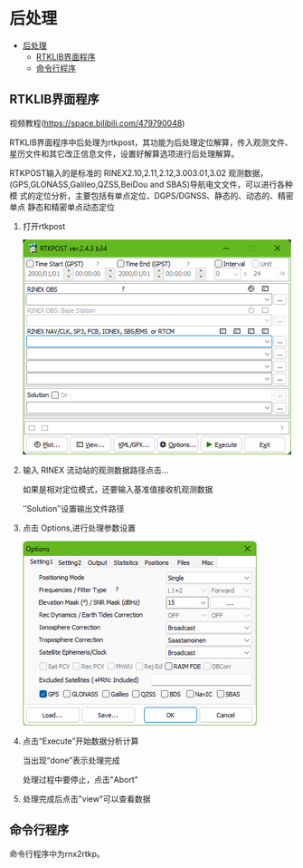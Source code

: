# 后处理

- [后处理](#后处理)
  - [RTKLIB界面程序](#rtklib界面程序)
  - [命令行程序](#命令行程序)

## RTKLIB界面程序

视频教程(https://space.bilibili.com/479790048)

RTKLIB界面程序中后处理为rtkpost，其功能为后处理定位解算，传入观测文件、星历文件和其它改正信息文件，设置好解算选项进行后处理解算。

RTKPOST输入的是标准的 RINEX2.10,2.11,2.12,3.003.01,3.02 观测数据，
(GPS,GLONASS,Galileo,QZSS,BeiDou and  SBAS)导航电文文件，可以进行各种模
式的定位分析，主要包括有单点定位、DGPS/DGNSS、静态的、动态的、精密单点
静态和精密单点动态定位

1. 打开rtkpost

    ![alt text](image.png)

2. 输入 RINEX 流动站的观测数据路径点击...

   如果是相对定位模式，还要输入基准值接收机观测数据

   ʺSolutionʺ设置输出文件路径

3. 点击 Options,进行处理参数设置

   ![alt text](image-1.png)

4. 点击“Execute”开始数据分析计算

   当出现“done”表示处理完成

   处理过程中要停止，点击"Abort"

5. 处理完成后点击"view"可以查看数据
## 命令行程序
命令行程序中为rnx2rtkp。
